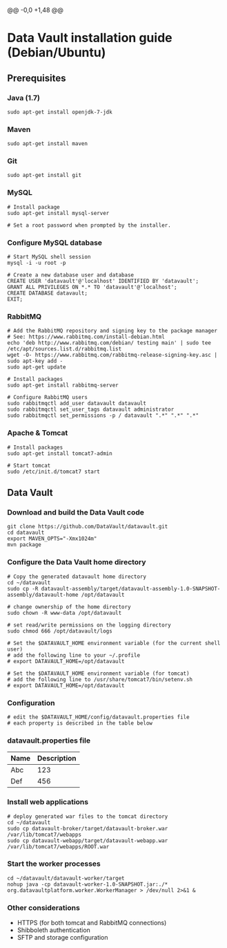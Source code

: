 @@ -0,0 +1,48 @@
# Data Vault installation guide (Debian/Ubuntu)

## Prerequisites

### Java (1.7)
```
sudo apt-get install openjdk-7-jdk
```

### Maven
```
sudo apt-get install maven
```

### Git
```
sudo apt-get install git
```

### MySQL
```
# Install package
sudo apt-get install mysql-server

# Set a root password when prompted by the installer.
```

### Configure MySQL database
```
# Start MySQL shell session
mysql -i -u root -p

# Create a new database user and database
CREATE USER 'datavault'@'localhost' IDENTIFIED BY 'datavault';
GRANT ALL PRIVILEGES ON *.* TO 'datavault'@'localhost';
CREATE DATABASE datavault;
EXIT;
```

### RabbitMQ
```
# Add the RabbitMQ repository and signing key to the package manager
# See: https://www.rabbitmq.com/install-debian.html
echo 'deb http://www.rabbitmq.com/debian/ testing main' | sudo tee /etc/apt/sources.list.d/rabbitmq.list
wget -O- https://www.rabbitmq.com/rabbitmq-release-signing-key.asc | sudo apt-key add -
sudo apt-get update

# Install packages
sudo apt-get install rabbitmq-server

# Configure RabbitMQ users
sudo rabbitmqctl add_user datavault datavault
sudo rabbitmqctl set_user_tags datavault administrator
sudo rabbitmqctl set_permissions -p / datavault ".*" ".*" ".*"
```

### Apache & Tomcat
```
# Install packages
sudo apt-get install tomcat7-admin

# Start tomcat
sudo /etc/init.d/tomcat7 start
```

## Data Vault

### Download and build the Data Vault code
```
git clone https://github.com/DataVault/datavault.git
cd datavault
export MAVEN_OPTS="-Xmx1024m"
mvn package
```

### Configure the Data Vault home directory
```
# Copy the generated datavault home directory
cd ~/datavault
sudo cp -R datavault-assembly/target/datavault-assembly-1.0-SNAPSHOT-assembly/datavault-home /opt/datavault

# change ownership of the home directory
sudo chown -R www-data /opt/datavault

# set read/write permissions on the logging directory
sudo chmod 666 /opt/datavault/logs

# Set the $DATAVAULT_HOME environment variable (for the current shell user)
# add the following line to your ~/.profile
# export DATAVAULT_HOME=/opt/datavault

# Set the $DATAVAULT_HOME environment variable (for tomcat)
# add the following line to /usr/share/tomcat7/bin/setenv.sh
# export DATAVAULT_HOME=/opt/datavault
```

### Configuration
```
# edit the $DATAVAULT_HOME/config/datavault.properties file
# each property is described in the table below
```

### datavault.properties file

| Name | Description |
| ------------- | ------------- |
| Abc  | 123  |
| Def  | 456  |

### Install web applications
```
# deploy generated war files to the tomcat directory
cd ~/datavault
sudo cp datavault-broker/target/datavault-broker.war /var/lib/tomcat7/webapps
sudo cp datavault-webapp/target/datavault-webapp.war /var/lib/tomcat7/webapps/ROOT.war
```

### Start the worker processes
```
cd ~/datavault/datavault-worker/target
nohup java -cp datavault-worker-1.0-SNAPSHOT.jar:./* org.datavaultplatform.worker.WorkerManager > /dev/null 2>&1 &
```

### Other considerations
* HTTPS (for both tomcat and RabbitMQ connections)
* Shibboleth authentication
* SFTP and storage configuration
